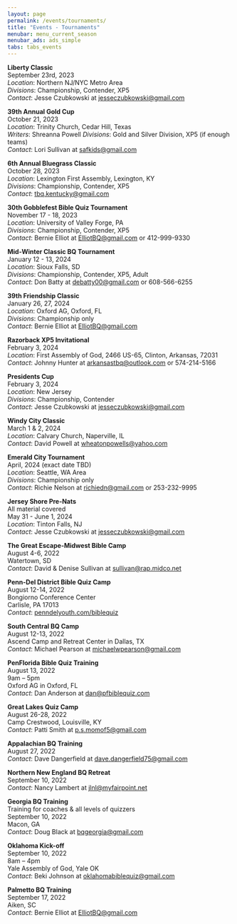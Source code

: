 ```yaml
---
layout: page
permalink: /events/tournaments/
title: "Events - Tournaments"
menubar: menu_current_season
menubar_ads: ads_simple
tabs: tabs_events
---
```


**Liberty Classic**\
September 23rd, 2023\
*Location*: Northern NJ/NYC Metro Area\
*Divisions*: Championship, Contender, XP5\
*Contact*: Jesse Czubkowski at [jesseczubkowski@gmail.com](mailto:jesseczubkowski@gmail.com)

**39th Annual Gold Cup**\
October 21, 2023\
*Location*: Trinity Church, Cedar Hill, Texas\
*Writers*: Shreanna Powell
*Divisions*: Gold and Silver Division, XP5 (if enough teams)\
*Contact*: Lori Sullivan at [safkids@gmail.com](mailto:safkids@gmail.com)

**6th Annual Bluegrass Classic**\
October 28, 2023\
*Location*: Lexington First Assembly, Lexington, KY\
*Divisions*: Championship, Contender, XP5\
*Contact*: [tbq.kentucky@gmail.com](mailto:tbq.kentucky@gmail.com)

**30th Gobblefest Bible Quiz Tournament**\
November 17 - 18, 2023\
*Location*: University of Valley Forge, PA\
*Divisions*: Championship, Contender, XP5\
*Contact*: Bernie Elliot at [ElliotBQ@gmail.com](mailto:ElliotBQ@gmail.com) or 412-999-9330

**Mid-Winter Classic BQ Tournament**\
January 12 - 13, 2024\
*Location*: Sioux Falls, SD\
*Divisions*: Championship, Contender, XP5, Adult\
*Contact*: Don Batty at [debatty00@gmail.com](mailto:debatty00@gmail.com) or 608-566-6255

**39th Friendship Classic**\
January 26, 27, 2024\
*Location*: Oxford AG, Oxford, FL\
*Divisions*: Championship only\
*Contact*: Bernie Elliot at [ElliotBQ@gmail.com](mailto:ElliotBQ@gmail.com)

**Razorback XP5 Invitational**\
February 3, 2024\
*Location*: First Assembly of God, 2466 US-65, Clinton, Arkansas, 72031\
*Contact*: Johnny Hunter at [arkansastbq@outlook.com](mailto:arkansastbq@outlook.com) or 574-214-5166

**Presidents Cup**\
February 3, 2024\
*Location*: New Jersey\
*Divisions*: Championship, Contender\
*Contact*: Jesse Czubkowski at [jesseczubkowski@gmail.com](mailto:jesseczubkowski@gmail.com)

**Windy City Classic**\
March 1 & 2, 2024\
*Location*: Calvary Church, Naperville, IL\
*Contact*: David Powell at [wheatonpowells@yahoo.com](mailto:wheatonpowells@yahoo.com)

**Emerald City Tournament**\
April, 2024 (exact date TBD)\
*Location*: Seattle, WA Area\
*Divisions*: Championship only\
*Contact*: Richie Nelson at [richiedn@gmail.com](mailto:richiedn@gmail.com) or 253-232-9995

**Jersey Shore Pre-Nats**\
All material covered\
May 31 - June 1, 2024\
*Location*: Tinton Falls, NJ\
*Contact*: Jesse Czubkowski at [jesseczubkowski@gmail.com](mailto:jesseczubkowski@gmail.com)




**The Great Escape-Midwest Bible Camp**\
August 4-6, 2022\
Watertown, SD\
*Contact*: David & Denise Sullivan at [sullivan@rap.midco.net](mailto:sullivan@rap.midco.net)

**Penn-Del District Bible Quiz Camp**\
August 12-14, 2022\
Bongiorno Conference Center\
Carlisle, PA 17013\
*Contact*: [penndelyouth.com/biblequiz](https://penndelyouth.com/biblequiz)

**South Central BQ Camp**\
August 12-13, 2022\
Ascend Camp and Retreat Center in Dallas, TX\
*Contact*: Michael Pearson at [michaelwpearson@gmail.com](mailto:michaelwpearson@gmail.com)

**PenFlorida Bible Quiz Training**\
August 13, 2022\
9am – 5pm\
Oxford AG in Oxford, FL\
*Contact*: Dan Anderson at [dan@pfbiblequiz.com](mailto:dan@pfbiblequiz.com)

**Great Lakes Quiz Camp**\
August 26-28, 2022\
Camp Crestwood, Louisville, KY\
*Contact*: Patti Smith at [p.s.momof5@gmail.com](mailto:p.s.momof5@gmail.com)

**Appalachian BQ Training**\
August 27, 2022\
*Contact*: Dave Dangerfield at [dave.dangerfield75@gmail.com](mailto:dave.dangerfield75@gmail.com)

**Northern New England BQ Retreat**\
September 10, 2022\
*Contact*: Nancy Lambert at [jlnl@myfairpoint.net](mailto:jlnl@myfairpoint.net)

**Georgia BQ Training**\
Training for coaches & all levels of quizzers\
September 10, 2022\
Macon, GA\
*Contact*: Doug Black at [bqgeorgia@gmail.com](mailto:bqgeorgia@gmail.com)

**Oklahoma Kick-off**\
September 10, 2022\
8am – 4pm\
Yale Assembly of God, Yale OK\
*Contact*: Beki Johnson at [oklahomabiblequiz@gmail.com](mailto:oklahomabiblequiz@gmail.com)

**Palmetto BQ Training**\
September 17, 2022\
Aiken, SC\
*Contact*: Bernie Elliot at [ElliotBQ@gmail.com](mailto:ElliotBQ@gmail.com)